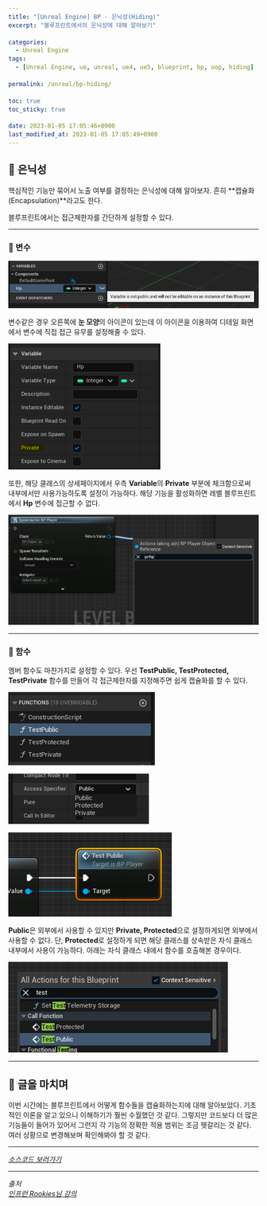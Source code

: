 ```yaml
---
title: "[Unreal Engine] BP - 은닉성(Hiding)"
excerpt: "블루프린트에서의 은닉성에 대해 알아보기"

categories:
  - Unreal Engine
tags:
  - [Unreal Engine, ue, unreal, ue4, ue5, blueprint, bp, oop, hiding]

permalink: /unreal/bp-hiding/

toc: true
toc_sticky: true

date: 2023-01-05 17:05:46+0900
last_modified_at: 2023-01-05 17:05:49+0900
---
```


## 👻 은닉성
핵심적인 기능만 묶어서 노출 여부를 결정하는 은닉성에 대해 알아보자. 흔히 **캡슐화(Encapsulation)**라고도 한다.

블루프린트에서는 접근제한자를 간단하게 설정할 수 있다.

***

### 🌱 변수
![Alt Text](/assets/images/posts_img/engines/unreal/blueprint/oop/bp-hiding/variable.PNG)   

변수같은 경우 오른쪽에 **눈 모양**의 아이콘이 있는데 이 아이콘을 이용하여 디테일 화면에서 변수에 직접 접근 유무를 설정해줄 수 있다.

![Alt Text](/assets/images/posts_img/engines/unreal/blueprint/oop/bp-hiding/private.PNG)   

또한, 해당 클래스의 상세페이지에서 우측 **Variable**의 **Private** 부분에 체크함으로써 내부에서만 사용가능하도록 설정이 가능하다. 해당 기능을 활성화하면 레벨 블루프린트에서 **Hp** 변수에 접근할 수 없다.

![Alt Text](/assets/images/posts_img/engines/unreal/blueprint/oop/bp-hiding/gethp.PNG)   

***

### 🌱 함수
멤버 함수도 마찬가지로 설정할 수 있다. 우선 **TestPublic, TestProtected, TestPrivate** 함수를 만들어 각 접근제한자를 지정해주면 쉽게 캡슐화를 할 수 있다.

![Alt Text](/assets/images/posts_img/engines/unreal/blueprint/oop/bp-hiding/functions.PNG)   

![Alt Text](/assets/images/posts_img/engines/unreal/blueprint/oop/bp-hiding/public.PNG)   

![Alt Text](/assets/images/posts_img/engines/unreal/blueprint/oop/bp-hiding/test-public.PNG)   

**Public**은 외부에서 사용할 수 있지만 **Private, Protected**으로 설정하게되면 외부에서 사용할 수 없다. 단, **Protected**로 설정하게 되면 해당 클래스를 상속받은 자식 클래스 내부에서 사용이 가능하다. 아래는 자식 클래스 내에서 함수를 호출해본 경우이다.

![Alt Text](/assets/images/posts_img/engines/unreal/blueprint/oop/bp-hiding/child-function.PNG)   

***

## 👻 글을 마치며
이번 시간에는 블루프린트에서 어떻게 함수들을 캡슐화하는지에 대해 알아보았다. 기초적인 이론을 알고 있으니 이해하기가 훨씬 수월했던 것 같다. 그렇지만 코드보다 더 많은 기능들이 들어가 있어서 그런지 각 기능의 정확한 적용 범위는 조금 헷갈리는 것 같다. 여러 상황으로 변경해보며 확인해봐야 할 것 같다.

***

_[소스코드 보러가기](https://github.com/choi-dan-di/study_ue/tree/main/UE5/oop/BP_Hiding)_

***

_출처_   
_[인프런 Rookies님 강의](https://inf.run/TSqC)_   